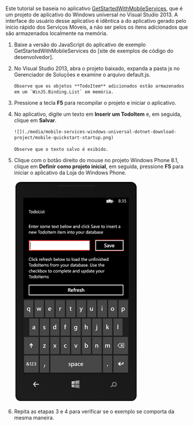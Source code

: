 
Este tutorial se baseia no aplicativo [GetStartedWithMobileServices](http://go.microsoft.com/fwlink/p/?LinkID=510826), que é um projeto de aplicativo do Windows universal no Visual Studio 2013. A interface do usuário desse aplicativo é idêntica a do aplicativo gerado pelo início rápido dos Serviços Móveis, a não ser pelos os itens adicionados que são armazenados localmente na memória.

1. Baixe a versão do JavaScript do aplicativo de exemplo GetStartedWithMobileServices do [site de exemplos de código do desenvolvedor]. 
2. No Visual Studio 2013, abra o projeto baixado, expanda a pasta js no Gerenciador de Soluções e examine o arquivo default.js.
   
       Observe que os objetos **TodoItem** adicionados estão armazenados em um `WinJS.Binding.List` em memória.
3. Pressione a tecla **F5** para recompilar o projeto e iniciar o aplicativo.
4. No aplicativo, digite um texto em **Inserir um TodoItem** e, em seguida, clique em **Salvar**.
   
       ![](./media/mobile-services-windows-universal-dotnet-download-project/mobile-quickstart-startup.png)
   
       Observe que o texto salvo é exibido.
5. Clique com o botão direito do mouse no projeto Windows Phone 8.1, clique em **Definir como projeto inicial**, em seguida, pressione **F5** para iniciar o aplicativo da Loja do Windows Phone.
   
    ![](./media/mobile-services-windows-universal-dotnet-download-project/mobile-quickstart-startup-wp8.png)
6. Repita as etapas 3 e 4 para verificar se o exemplo se comporta da mesma maneira.

<!---HONumber=Oct15_HO3-->